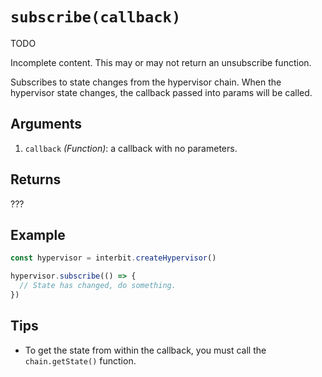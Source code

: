 # `subscribe(callback)`

<div class="tips warning">
  <p><span></span>TODO</p>
  <p>
    Incomplete content. This may or may not return an unsubscribe
    function.
  </p>
</div>

Subscribes to state changes from the hypervisor chain. When the
hypervisor state changes, the callback passed into params will be
called.


## Arguments

1. `callback` *(Function)*: a callback with no parameters.


## Returns

???


## Example

```js
const hypervisor = interbit.createHypervisor()

hypervisor.subscribe(() => {
  // State has changed, do something.
})
```


## Tips

* To get the state from within the callback, you must call the
  `chain.getState()` function.
